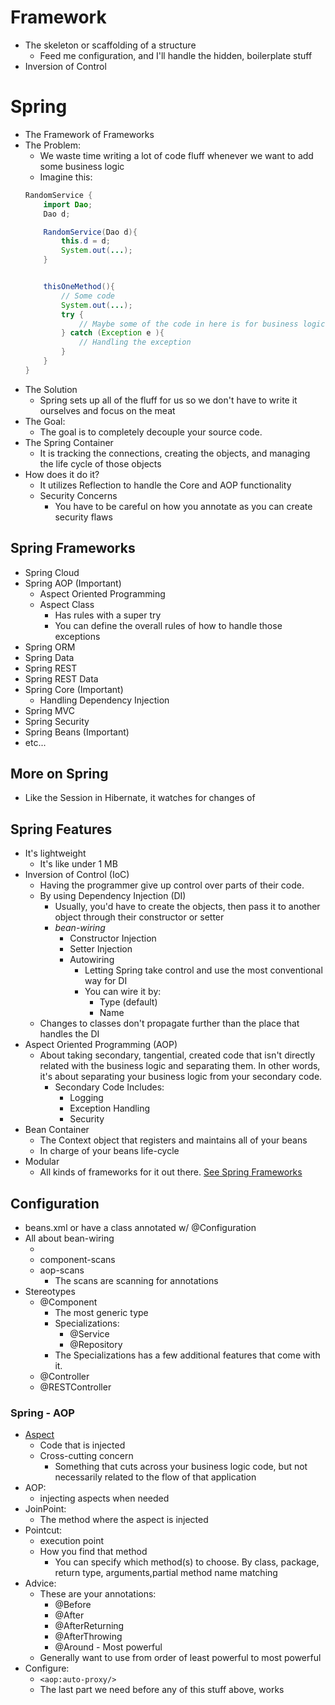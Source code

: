 # Framework
- The skeleton or scaffolding of a structure
    - Feed me configuration, and I'll handle the hidden, boilerplate stuff
- Inversion of Control

# Spring
- The Framework of Frameworks
- The Problem:
    - We waste time writing a lot of code fluff whenever we want to add some business logic
    - Imagine this:
    ``` Java
    RandomService {
        import Dao;
        Dao d;

        RandomService(Dao d){
            this.d = d;
            System.out(...);
        }


        thisOneMethod(){
            // Some code
            System.out(...);
            try {
                // Maybe some of the code in here is for business logic
            } catch (Exception e ){
                // Handling the exception
            }
        }
    }
    ```
- The Solution
    - Spring sets up all of the fluff for us so we don't have to write it ourselves and focus on the meat
- The Goal:
    - The goal is to completely decouple your source code.
- The Spring Container
    - It is tracking the connections, creating the objects, and managing the life cycle of those objects
- How does it do it?
    - It utilizes Reflection to handle the Core and AOP functionality
    - Security Concerns
        - You have to be careful on how you annotate as you can create security flaws
## Spring Frameworks
- Spring Cloud
- Spring AOP (Important)
    - Aspect Oriented Programming
    - Aspect Class
        - Has rules with a super try
        - You can define the overall rules of how to handle those exceptions
- Spring ORM
- Spring Data
- Spring REST
- Spring REST Data
- Spring Core (Important)
    - Handling Dependency Injection
- Spring MVC
- Spring Security
- Spring Beans (Important)
- etc...

## More on Spring
- Like the Session in Hibernate, it watches for changes of

## Spring Features
- It's lightweight
    - It's like under 1 MB
- Inversion of Control (IoC)
    - Having the programmer give up control over parts of their code.
    - By using Dependency Injection (DI)
        - Usually, you'd have to create the objects, then pass it to another object through their constructor or setter
        - *bean-wiring*
            - Constructor Injection
            - Setter Injection
            - Autowiring
                - Letting Spring take control and use the most conventional way for DI
                - You can wire it by:
                    - Type (default)
                    - Name
    - Changes to classes don't propagate further than the place that handles the DI
- Aspect Oriented Programming (AOP)
    - About taking secondary, tangential, created code that isn't directly related with the business logic and separating them.  In other words, it's about separating your business logic from your secondary code.
        - Secondary Code Includes:
            - Logging
            - Exception Handling
            - Security
- Bean Container
    - The Context object that registers and maintains all of your beans
    - In charge of your beans life-cycle
- Modular
    - All kinds of frameworks for it out there. [See Spring Frameworks](#spring-frameworks)

## Configuration
- beans.xml or have a class annotated w/ @Configuration
- All about bean-wiring
    - <bean>
    - component-scans
    - aop-scans
        - The scans are scanning for annotations
- Stereotypes
    - @Component
        - The most generic type
        - Specializations:
            - @Service
            - @Repository
        - The Specializations has a few additional features that come with it.
    - @Controller
    - @RESTController

### Spring - AOP
- [Aspect](https://docs.jboss.org/aop/1.0/aspect-framework/userguide/en/html/what.html)
    - Code that is injected
    - Cross-cutting concern
        - Something that cuts across your business logic code, but not necessarily related to the flow of that application
- AOP:
    - injecting aspects when needed
- JoinPoint:
    - The method where the aspect is injected
- Pointcut:
    - execution point
    - How you find that method
        - You can specify which method(s) to choose. By class, package, return type, arguments,partial method name matching
- Advice:
    - These are your annotations:
        - @Before
        - @After
        - @AfterReturning
        - @AfterThrowing
        - @Around - Most powerful
    - Generally want to use from order of least powerful to most powerful
- Configure:
    - `<aop:auto-proxy/>`
    - The last part we need before any of this stuff above, works
